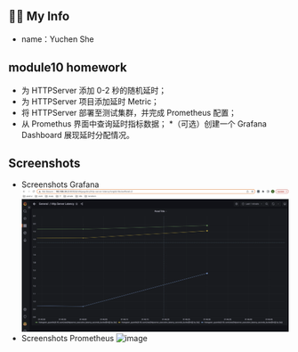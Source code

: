## :student: My Info
* name：Yuchen She

## module10 homework
* 为 HTTPServer 添加 0-2 秒的随机延时；
* 为 HTTPServer 项目添加延时 Metric；
* 将 HTTPServer 部署至测试集群，并完成 Prometheus 配置；
* 从 Promethus 界面中查询延时指标数据；
*（可选）创建一个 Grafana Dashboard 展现延时分配情况。


## Screenshots
* Screenshots Grafana ![image](https://github.com/yuchenshe/geekbang_homework/blob/main/module10/pic/grafana-screenshot.png)
* Screenshots Prometheus ![image](https://github.com/yuchenshe/geek_bang_homework/blob/main/module10/pic/prometheus-screenshot.png)
